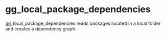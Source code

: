 # gg_local_package_dependencies

gg_local_package_dependencies reads packages located in a local folder and creates a dependency graph.
